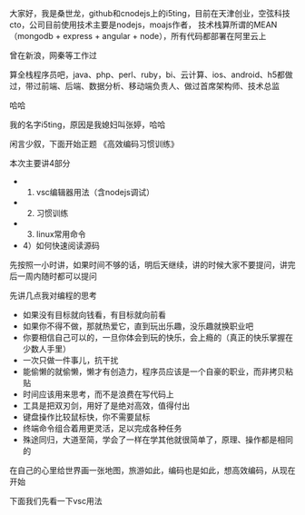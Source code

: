 大家好，我是桑世龙，github和cnodejs上的i5ting，目前在天津创业，空弦科技cto，公司目前使用技术主要是nodejs，moajs作者，
技术栈算所谓的MEAN（mongodb  + express + angular + node），所有代码都部署在阿里云上

曾在新浪，网秦等工作过

算全栈程序员吧，java、php、perl、ruby，bi、云计算、ios、android、h5都做过，带过前端、后端、数据分析、移动端负责人、做过首席架构师、技术总监

哈哈

我的名字i5ting，原因是我媳妇叫张婷，哈哈

闲言少叙，下面开始正题 《高效编码习惯训练》

本次主要讲4部分

- 1) vsc编辑器用法（含nodejs调试）
- 2) 习惯训练
- 3) linux常用命令
- 4）如何快速阅读源码

先按照一小时讲，如果时间不够的话，明后天继续，讲的时候大家不要提问，讲完后一周内随时都可以提问

先讲几点我对编程的思考

- 如果没有目标就向钱看，有目标就向前看
- 如果你不得不做，那就热爱它，直到玩出乐趣，没乐趣就换职业吧
- 你要相信自己可以的，一旦你体会到玩的快乐，会上瘾的（真正的快乐掌握在少数人手里）
- 一次只做一件事儿，抗干扰
- 能偷懒的就偷懒，懒才有创造力，程序员应该是一个自豪的职业，而非拷贝粘贴
- 时间应该用来思考，而不是浪费在写代码上
- 工具是把双刃剑，用好了是绝对高效，值得付出
- 键盘操作比较鼠标快，你不需要鼠标
- 终端命令组合着用更灵活，足以完成各种任务
- 殊途同归，大道至简，学会了一样在学其他就很简单了，原理、操作都是相同的

在自己的心里给世界画一张地图，旅游如此，编码也是如此，想高效编码，从现在开始

下面我们先看一下vsc用法